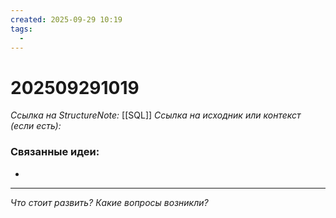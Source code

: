 ```yaml
---
created: 2025-09-29 10:19
tags:
  -
---
```

# 202509291019
*Ссылка на StructureNote:* [[SQL]]
*Ссылка на исходник или контекст (если есть):* 

### Связанные идеи:
* 
---

*Что стоит развить? Какие вопросы возникли?*